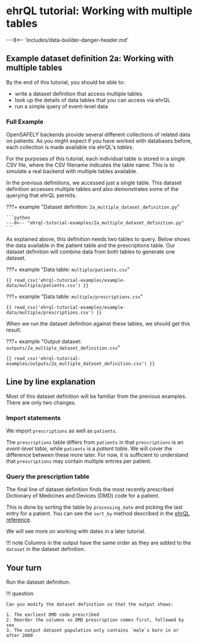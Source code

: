 # ehrQL tutorial: Working with multiple tables

---8<-- 'includes/data-builder-danger-header.md'

## Example dataset definition 2a: Working with multiple tables

By the end of this tutorial, you should be able to:

* write a dataset definition that access multiple tables
* look up the details of data tables that you can access via ehrQL
* run a simple query of event-level data

### Full Example

OpenSAFELY backends provide several different collections of related data on patients.
As you might expect if you have worked with databases before,
each collection is made available via ehrQL's *tables*.

For the purposes of this tutorial,
each individual table is stored in a single CSV file,
where the CSV filename indicates the table name.
This is to simulate a real backend with multiple tables available.

In the previous definitions,
we accessed just a single table.
This dataset definition accesses multiple tables
and also demonstrates some of the querying that ehrQL permits.

???+ example "Dataset definition: `2a_multiple_dataset_definition.py`"

    ```python
    ---8<-- "ehrql-tutorial-examples/2a_multiple_dataset_definition.py"
    ```

As explained above,
this definition needs two tables to query.
Below shows the data available in the patient table and the prescriptions table.
Our dataset definition will combine data from both tables to generate one dataset.

???+ example "Data table: `multiple/patients.csv`"

    {{ read_csv('ehrql-tutorial-examples/example-data/multiple/patients.csv') }}

???+ example "Data table: `multiple/prescriptions.csv`"

    {{ read_csv('ehrql-tutorial-examples/example-data/multiple/prescriptions.csv') }}

When we run the dataset definition against these tables, we should get this result.

???+ example "Output dataset: `outputs/2a_multiple_dataset_definition.csv`"

    {{ read_csv('ehrql-tutorial-examples/outputs/2a_multiple_dataset_definition.csv') }}

## Line by line explanation

Most of this dataset definition will be familiar from the previous examples.
There are only two changes.

### Import statements

We import `prescriptions` as well as `patients`.

The `prescriptions` table differs from `patients`
in that `prescriptions` is an *event-level table*,
while `patients` is a *patient table*.
We will cover the difference between these more later.
For now, it is sufficient to understand that `prescriptions` may contain multiple entries per patient.

### Query the prescription table

The final line of dataset definition finds the most recently prescribed Dictionary of Medicines and Devices (DMD) code for a patient.

This is done by sorting the table by `processing_date`
and picking the last entry for a patient.
You can see the `sort_by` method described in the [ehrQL reference](../reference.md#212-sort-by-column-pick-last).

We will see more on working with dates in a later tutorial.

!!! note
    Columns in the output have the same order as they are added to the `dataset` in the dataset definition.

## Your turn

Run the dataset definition.

!!! question

    Can you modify the dataset definition so that the output shows:

    1. The earliest DMD code prescribed
    2. Reorder the columns so DMD prescription comes first, followed by sex
    3. The output dataset population only contains `male`s born in or after 2000
